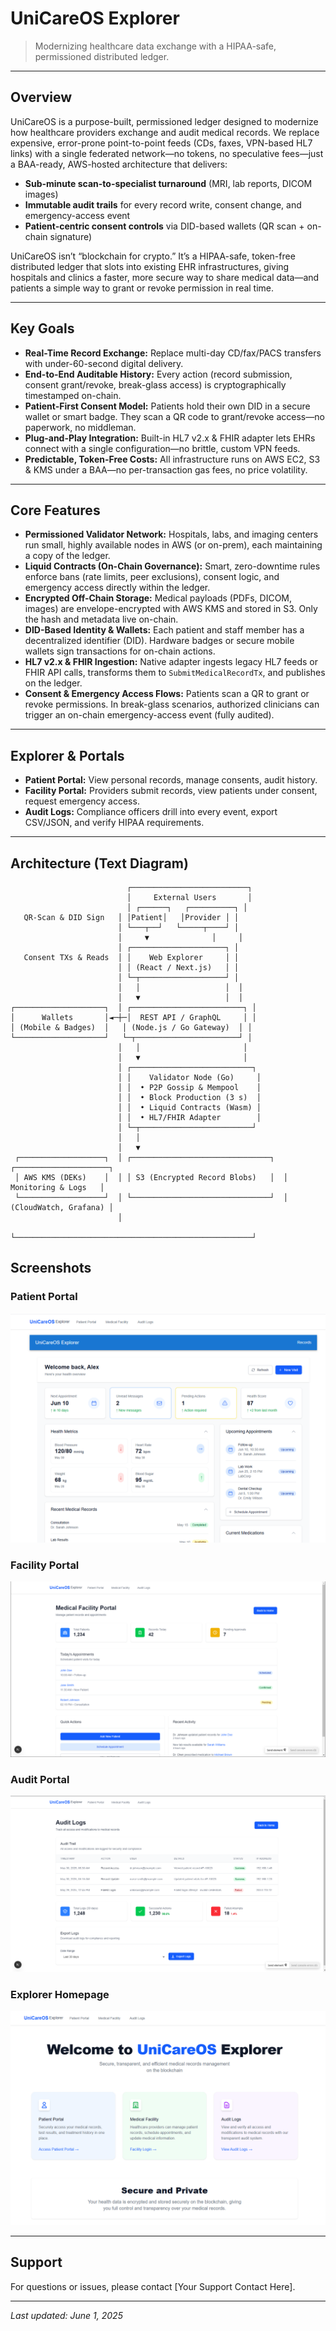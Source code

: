# UniCareOS Explorer

> Modernizing healthcare data exchange with a HIPAA-safe, permissioned distributed ledger.

---

## Overview

UniCareOS is a purpose-built, permissioned ledger designed to modernize how healthcare providers exchange and audit medical records. We replace expensive, error-prone point-to-point feeds (CDs, faxes, VPN-based HL7 links) with a single federated network—no tokens, no speculative fees—just a BAA-ready, AWS-hosted architecture that delivers:

- **Sub-minute scan-to-specialist turnaround** (MRI, lab reports, DICOM images)
- **Immutable audit trails** for every record write, consent change, and emergency-access event
- **Patient-centric consent controls** via DID-based wallets (QR scan + on-chain signature)

UniCareOS isn’t “blockchain for crypto.” It’s a HIPAA-safe, token-free distributed ledger that slots into existing EHR infrastructures, giving hospitals and clinics a faster, more secure way to share medical data—and patients a simple way to grant or revoke permission in real time.

---

## Key Goals

- **Real-Time Record Exchange:** Replace multi-day CD/fax/PACS transfers with under-60-second digital delivery.
- **End-to-End Auditable History:** Every action (record submission, consent grant/revoke, break-glass access) is cryptographically timestamped on-chain.
- **Patient-First Consent Model:** Patients hold their own DID in a secure wallet or smart badge. They scan a QR code to grant/revoke access—no paperwork, no middleman.
- **Plug-and-Play Integration:** Built-in HL7 v2.x & FHIR adapter lets EHRs connect with a single configuration—no brittle, custom VPN feeds.
- **Predictable, Token-Free Costs:** All infrastructure runs on AWS EC2, S3 & KMS under a BAA—no per-transaction gas fees, no price volatility.

---

## Core Features

- **Permissioned Validator Network:** Hospitals, labs, and imaging centers run small, highly available nodes in AWS (or on-prem), each maintaining a copy of the ledger.
- **Liquid Contracts (On-Chain Governance):** Smart, zero-downtime rules enforce bans (rate limits, peer exclusions), consent logic, and emergency access directly within the ledger.
- **Encrypted Off-Chain Storage:** Medical payloads (PDFs, DICOM, images) are envelope-encrypted with AWS KMS and stored in S3. Only the hash and metadata live on-chain.
- **DID-Based Identity & Wallets:** Each patient and staff member has a decentralized identifier (DID). Hardware badges or secure mobile wallets sign transactions for on-chain actions.
- **HL7 v2.x & FHIR Ingestion:** Native adapter ingests legacy HL7 feeds or FHIR API calls, transforms them to `SubmitMedicalRecordTx`, and publishes on the ledger.
- **Consent & Emergency Access Flows:** Patients scan a QR to grant or revoke permissions. In break-glass scenarios, authorized clinicians can trigger an on-chain emergency-access event (fully audited).

---

## Explorer & Portals

- **Patient Portal:** View personal records, manage consents, audit history.
- **Facility Portal:** Providers submit records, view patients under consent, request emergency access.
- **Audit Logs:** Compliance officers drill into every event, export CSV/JSON, and verify HIPAA requirements.

---

## Architecture (Text Diagram)

```
                          ┌──────────────────────────┐
                          │     External Users       │
                          │ ┌──────┐   ┌──────────┐ │
   QR-Scan & DID Sign   │ │Patient│   │Provider │ │
                        │ └───┬──┘   └─────┬────┘ │
                        │     ▼              │     │
                        │ ┌─────────────────────┐ │
   Consent TXs & Reads  │ │    Web Explorer     │ │
                        │ │ (React / Next.js)   │ │
                        │ └─┬───────────────────┘ │
                        │   │                   │  │
                        │   ▼                   │  │
┌────────────────────┐  │ ┌─────────────────────────┐ │
│      Wallets       │◄─┼─│  REST API / GraphQL     │ │
│ (Mobile & Badges)  │   │ (Node.js / Go Gateway)  │ │
└────────────────────┘   └─┬───────────────────────┘ │
                        │   │                       │
                        │   ▼                       │
                        │ ┌───────────────────────────┐
                        │ │    Validator Node (Go)     │
                        │ │  • P2P Gossip & Mempool    │
                        │ │  • Block Production (3 s)  │
                        │ │  • Liquid Contracts (Wasm) │
                        │ │  • HL7/FHIR Adapter        │
                        │ └─┬─────────────────────────┘
                        │   │
                        │   ▼
 ┌───────────────────┐  │ ┌───────────────────────────────┐  ┌─────────────────────┐
 │ AWS KMS (DEKs)    │  │ │ S3 (Encrypted Record Blobs)   │  │ Monitoring & Logs   │
 └───────────────────┘  │ └───────────────────────────────┘  │ (CloudWatch, Grafana) │
                        │
                        └─────────────────────────────────────────────────────┘

```

## Screenshots

### Patient Portal
![Patient Portal](./images/Patient%20Portal%20Preview.png)

### Facility Portal
![Facility Portal](./images/Facility%20Portal.png)

### Audit Portal
![Audit Portal](./images/Audit%20Portal.png)

### Explorer Homepage
![Blockchain Explorer](./images/Explorer%20Homepage.png)

---

## Support

For questions or issues, please contact [Your Support Contact Here].

---

*Last updated: June 1, 2025*
